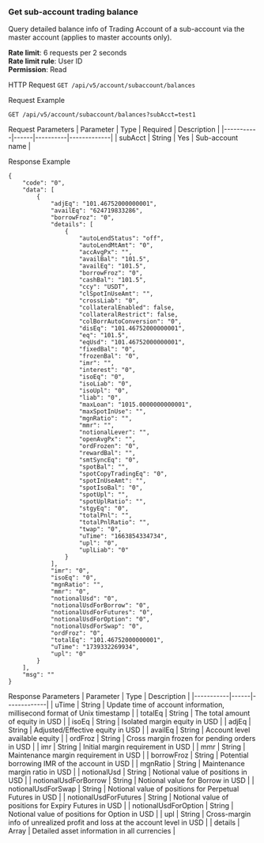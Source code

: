### Get sub-account trading balance

Query detailed balance info of Trading Account of a sub-account via the master account (applies to master accounts only).

**Rate limit**: 6 requests per 2 seconds  
**Rate limit rule**: User ID  
**Permission**: Read  

HTTP Request
`GET /api/v5/account/subaccount/balances`

Request Example
```
GET /api/v5/account/subaccount/balances?subAcct=test1
```

Request Parameters
| Parameter | Type | Required | Description |
|-----------|------|----------|-------------|
| subAcct | String | Yes | Sub-account name |

Response Example
```
{
    "code": "0",
    "data": [
        {
            "adjEq": "101.46752000000001",
            "availEq": "624719833286",
            "borrowFroz": "0",
            "details": [
                {
                    "autoLendStatus": "off",
                    "autoLendMtAmt": "0",
                    "accAvgPx": "",
                    "availBal": "101.5",
                    "availEq": "101.5",
                    "borrowFroz": "0",
                    "cashBal": "101.5",
                    "ccy": "USDT",
                    "clSpotInUseAmt": "",
                    "crossLiab": "0",
                    "collateralEnabled": false,
                    "collateralRestrict": false,
                    "colBorrAutoConversion": "0",
                    "disEq": "101.46752000000001",
                    "eq": "101.5",
                    "eqUsd": "101.46752000000001",
                    "fixedBal": "0",
                    "frozenBal": "0",
                    "imr": "",
                    "interest": "0",
                    "isoEq": "0",
                    "isoLiab": "0",
                    "isoUpl": "0",
                    "liab": "0",
                    "maxLoan": "1015.0000000000001",
                    "maxSpotInUse": "",
                    "mgnRatio": "",
                    "mmr": "",
                    "notionalLever": "",
                    "openAvgPx": "",
                    "ordFrozen": "0",
                    "rewardBal": "",
                    "smtSyncEq": "0",
                    "spotBal": "",
                    "spotCopyTradingEq": "0",
                    "spotInUseAmt": "",
                    "spotIsoBal": "0",
                    "spotUpl": "",
                    "spotUplRatio": "",
                    "stgyEq": "0",
                    "totalPnl": "",
                    "totalPnlRatio": "",
                    "twap": "0",
                    "uTime": "1663854334734",
                    "upl": "0",
                    "uplLiab": "0"
                }
            ],
            "imr": "0",
            "isoEq": "0",
            "mgnRatio": "",
            "mmr": "0",
            "notionalUsd": "0",
            "notionalUsdForBorrow": "0",
            "notionalUsdForFutures": "0",
            "notionalUsdForOption": "0",
            "notionalUsdForSwap": "0",
            "ordFroz": "0",
            "totalEq": "101.46752000000001",
            "uTime": "1739332269934",
            "upl": "0"
        }
    ],
    "msg": ""
}
```

Response Parameters
| Parameter | Type | Description |
|-----------|------|-------------|
| uTime | String | Update time of account information, millisecond format of Unix timestamp |
| totalEq | String | The total amount of equity in USD |
| isoEq | String | Isolated margin equity in USD |
| adjEq | String | Adjusted/Effective equity in USD |
| availEq | String | Account level available equity |
| ordFroz | String | Cross margin frozen for pending orders in USD |
| imr | String | Initial margin requirement in USD |
| mmr | String | Maintenance margin requirement in USD |
| borrowFroz | String | Potential borrowing IMR of the account in USD |
| mgnRatio | String | Maintenance margin ratio in USD |
| notionalUsd | String | Notional value of positions in USD |
| notionalUsdForBorrow | String | Notional value for Borrow in USD |
| notionalUsdForSwap | String | Notional value of positions for Perpetual Futures in USD |
| notionalUsdForFutures | String | Notional value of positions for Expiry Futures in USD |
| notionalUsdForOption | String | Notional value of positions for Option in USD |
| upl | String | Cross-margin info of unrealized profit and loss at the account level in USD |
| details | Array | Detailed asset information in all currencies |

